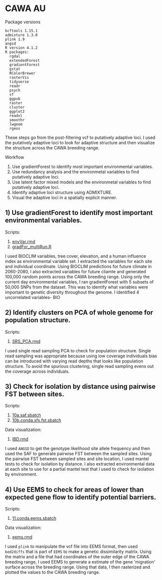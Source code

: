 # CAWA AU
Package versions
```
bcftools 1.15.1
admixture 1.3.0
plink 1.9
angsd 
R version 4.1.2
R packages:
  rgdal
  extendedForest
  gradientForest
  gstat
  RColorBrewer
  rasterVis
  tidyverse
  readr
  psych
  sf
  ggpub
  raster
  cluster
  ggplot2
  readxl
  smoothr
  lwgeom
  rgeos 
```

These steps go from the post-filtering vcf to putatively adaptive loci. I used the putatively adaptive loci to look for adaptive structure and then visualize the structure across the CAWA breeding range. 

Workflow
1. Use gradientForest to identify most important environmental variables.
2. Use redundancy analysis and the environmetal variables to find putatively adaptive loci.
3. Use latent factor mixed models and the environmetal variables to find putatively adaptive loci.
4. Identify adaptive loci structure using ADMIXTURE.
5. Visual the adaptive loci in a spatially explicit manner.

## 1) Use gradientForest to identify most important environmental variables.

Scripts: 
  1) [envVar.rmd](https://github.com/mcaitlinv/cawa-breeding/blob/main/05_au/scripts/envVar.rmd)
  2) [gradFor_multiRun.R](https://github.com/mcaitlinv/cawa-breeding/blob/main/05_au/scripts/gradFor_multiRun.R)

I used BIOCLIM variables, tree cover, elevation, and a human influence index as environmental variable set. I extracted the variables for each site and individual coordinate. Using BIOCLIM predictions for future climate in 2060-2080, I also extracted variables for future cliamte and generated 100,000 random points across the CAWA breeding range. Using only the current day environmental variables, I ran gradientForest with 5 subsets of 50,000 SNPs from the dataset. This was to identify what variables were important to genetic diversity throughout the genome. I identified 4 uncorrelated variables- BIO

## 2) Identify clusters on PCA of whole genome for population structure.

Scripts: 
  1) [SRS_PCA.rmd](https://htmlpreview.github.io/?https://github.com/mcaitlinv/cawa-breeding/blob/main/04_esu/scripts/SRS_PCA.html)
  
I used single read sampling PCA to check for population structure. Single read sampling was appropriate because using low coverage individuals bias can be introduced with varying read depths that looks like population structure. To avoid the spurious clustering, single read sampling evens out the coverage across individuals. 


## 3) Check for isolation by distance using pairwise FST between sites.

Scripts: 
  1) [10a.saf.sbatch](https://github.com/mcaitlinv/cawa-breeding/blob/main/04_esu/scripts/10a.saf.sbatch)
  2) [10b.conda.sfs.fst.sbatch](https://github.com/mcaitlinv/cawa-breeding/blob/main/04_esu/scripts/10b.conda.sfs.fst.sbatch)
  
Data visualization:
 1) [IBD.rmd](https://htmlpreview.github.io/?https://github.com/mcaitlinv/cawa-breeding/blob/main/04_esu/scripts/IBD.html)
  
I used `ANGSD` to get the genotype likelihood site allele frequency and then used the SAF to generate pairwise FST between the sampled sites. Using the pairwise FST between sampled sites and site location, I used mantel tests to check for isolation by distance. I also extracted environmental data at each site to use for a partial mantel test that I used to check for isolation by environment. 

## 4) Use EEMS to check for areas of lower than expected gene flow to identify potential barriers.

Scripts: 
  1) [11.conda.eems.sbatch](https://github.com/mcaitlinv/cawa-breeding/blob/main/04_esu/scripts/11.conda.eems.sbatch)

Data visualization:
 1) [eems.rmd](https://htmlpreview.github.io/?https://github.com/mcaitlinv/cawa-breeding/blob/main/04_esu/scripts/eems.html)
 
I used `plink` to manipulate the vcf file into EEMS format, then used `bed2diffs` that is part of `EEMS` to make a genetic dissimilarity matrix. Using the matrix and a file that had coordinates of the outer edge of the CAWA breeding range, I used EEMS to generate a estimate of the gene 'migration' surface across the breeding range. Using that data, I then rasterized and plotted the values to the CAWA breeding range.
